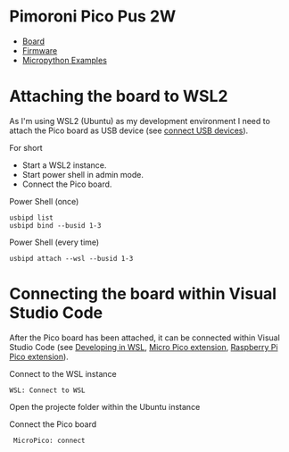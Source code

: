# Pimoroni Pico Pus 2W

* [Board](https://shop.pimoroni.com/products/pimoroni-pico-plus-2-w?variant=42182811942995)
* [Firmware](https://github.com/pimoroni/pimoroni-pico-rp2350)
* [Micropython Examples](https://github.com/pimoroni/pimoroni-pico-rp2350/tree/main/micropython/examples)

# Attaching the board to WSL2
As I'm using WSL2 (Ubuntu) as my development environment I need to attach the Pico board as USB device (see [connect USB devices](https://learn.microsoft.com/en-us/windows/wsl/connect-usb)).

For short
* Start a WSL2 instance.
* Start power shell in admin mode.
* Connect the Pico board.

Power Shell (once)
``` 
usbipd list 
usbipd bind --busid 1-3
```

Power Shell (every time)
```
usbipd attach --wsl --busid 1-3
```

# Connecting the board within Visual Studio Code
After the Pico board has been attached, it can be connected within Visual Studio Code (see [Developing in WSL](https://code.visualstudio.com/docs/remote/wsl), [Micro Pico extension](https://marketplace.visualstudio.com/items?itemName=paulober.pico-w-go), [Raspberry Pi Pico extension](https://marketplace.visualstudio.com/items?itemName=raspberry-pi.raspberry-pi-pico)).


Connect to the WSL instance
```
WSL: Connect to WSL 
```

Open the projecte folder within the Ubuntu instance

Connect the Pico board
```
 MicroPico: connect
```
